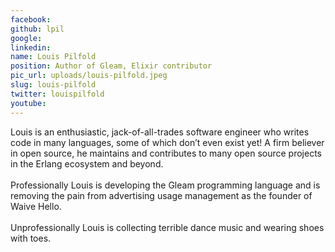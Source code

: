 ```yaml
---
facebook: 
github: lpil
google: 
linkedin: 
name: Louis Pilfold
position: Author of Gleam, Elixir contributor
pic_url: uploads/louis-pilfold.jpeg
slug: louis-pilfold
twitter: louispilfold
youtube: 
---
```

<p>Louis is an enthusiastic, jack-of-all-trades software engineer who writes code in many languages, some of which don&rsquo;t even exist yet! A firm believer in open source, he maintains and contributes to many open source projects in the Erlang ecosystem and beyond.<br />
<br />
Professionally Louis is developing the Gleam programming language and is removing the pain from advertising usage management as the founder of Waive Hello.<br />
<br />
Unprofessionally Louis is collecting terrible dance music and wearing shoes with toes.</p>
